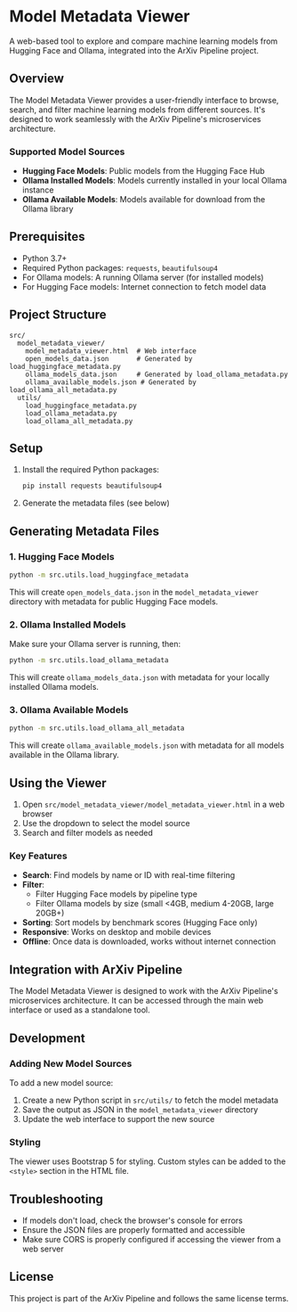 # Model Metadata Viewer

A web-based tool to explore and compare machine learning models from Hugging Face and Ollama, integrated into the ArXiv Pipeline project.

## Overview

The Model Metadata Viewer provides a user-friendly interface to browse, search, and filter machine learning models from different sources. It's designed to work seamlessly with the ArXiv Pipeline's microservices architecture.

### Supported Model Sources

- **Hugging Face Models**: Public models from the Hugging Face Hub
- **Ollama Installed Models**: Models currently installed in your local Ollama instance
- **Ollama Available Models**: Models available for download from the Ollama library

## Prerequisites

- Python 3.7+
- Required Python packages: `requests`, `beautifulsoup4`
- For Ollama models: A running Ollama server (for installed models)
- For Hugging Face models: Internet connection to fetch model data

## Project Structure

```
src/
  model_metadata_viewer/
    model_metadata_viewer.html  # Web interface
    open_models_data.json       # Generated by load_huggingface_metadata.py
    ollama_models_data.json     # Generated by load_ollama_metadata.py
    ollama_available_models.json # Generated by load_ollama_all_metadata.py
  utils/
    load_huggingface_metadata.py
    load_ollama_metadata.py
    load_ollama_all_metadata.py
```

## Setup

1. Install the required Python packages:
   ```bash
   pip install requests beautifulsoup4
   ```

2. Generate the metadata files (see below)

## Generating Metadata Files

### 1. Hugging Face Models

```bash
python -m src.utils.load_huggingface_metadata
```

This will create `open_models_data.json` in the `model_metadata_viewer` directory with metadata for public Hugging Face models.

### 2. Ollama Installed Models

Make sure your Ollama server is running, then:

```bash
python -m src.utils.load_ollama_metadata
```

This will create `ollama_models_data.json` with metadata for your locally installed Ollama models.

### 3. Ollama Available Models

```bash
python -m src.utils.load_ollama_all_metadata
```

This will create `ollama_available_models.json` with metadata for all models available in the Ollama library.

## Using the Viewer

1. Open `src/model_metadata_viewer/model_metadata_viewer.html` in a web browser
2. Use the dropdown to select the model source
3. Search and filter models as needed

### Key Features

- **Search**: Find models by name or ID with real-time filtering
- **Filter**: 
  - Filter Hugging Face models by pipeline type
  - Filter Ollama models by size (small <4GB, medium 4-20GB, large 20GB+)
- **Sorting**: Sort models by benchmark scores (Hugging Face only)
- **Responsive**: Works on desktop and mobile devices
- **Offline**: Once data is downloaded, works without internet connection

## Integration with ArXiv Pipeline

The Model Metadata Viewer is designed to work with the ArXiv Pipeline's microservices architecture. It can be accessed through the main web interface or used as a standalone tool.

## Development

### Adding New Model Sources

To add a new model source:

1. Create a new Python script in `src/utils/` to fetch the model metadata
2. Save the output as JSON in the `model_metadata_viewer` directory
3. Update the web interface to support the new source

### Styling

The viewer uses Bootstrap 5 for styling. Custom styles can be added to the `<style>` section in the HTML file.

## Troubleshooting

- If models don't load, check the browser's console for errors
- Ensure the JSON files are properly formatted and accessible
- Make sure CORS is properly configured if accessing the viewer from a web server

## License

This project is part of the ArXiv Pipeline and follows the same license terms.

